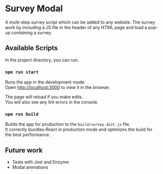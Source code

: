 # Survey Modal

A multi-step survey script which can be added to any website. The survey work by including a
JS file in the header of any HTML page and load a pop-up containing a survey.

## Available Scripts

In the project directory, you can run:

### `npm run start`

Runs the app in the development mode.\
Open [http://localhost:3000](http://localhost:3000) to view it in the browser.

The page will reload if you make edits.\
You will also see any lint errors in the console.

### `npm run build`

Builds the app for production to the `build/survey.dist.js` file.\
It correctly bundles React in production mode and optimizes the build for the best performance.

## Future work
- Tests with Jest and Enzyme
- Modal animations
